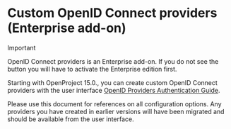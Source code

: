 # Custom OpenID Connect providers (Enterprise add-on)

> [!IMPORTANT]
> OpenID Connect providers is an Enterprise add-on. If you do not see the button you will have to activate the Enterprise edition first.

Starting with OpenProject 15.0., you can create custom OpenID Connect providers with the user interface [OpenID Providers Authentication Guide](../../../system-admin-guide/authentication/openid-providers-enterprise-add-on/). 

Please use this document for references on all configuration options. Any providers you have created in earlier versions will have been migrated and should be available from the user interface.

